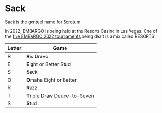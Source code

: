 # Sack

Sack is the genteel name for
[Scrotum](https://www.ceemeck.org/BARGERuleBook2021/other.html#scrotum).

In 2022, EMBARGO is being held at the Resorts Casino in Las Vegas.
One of the [five EMBARGO 2022
tournaments](../barge/structures/2022_EMBARGO_Structures.pdf) being
dealt is a mix called RESORTS:

|Letter|Game|
|-|-|
|R|**R**io Bravo|
|E|**E**ight or Better Stud|
|S|**S**ack|
|O|**O**maha Eight or Better|
|R|**R**azz|
|T|**T**riple Draw Deuce-to-Seven|
|S|**S**tud|

